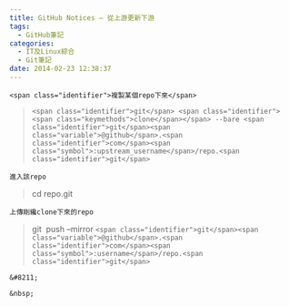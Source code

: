 ```yaml
---
title: GitHub Notices – 從上游更新下游
tags:
  - GitHub筆記
categories:
  - IT及Linux綜合
  - Git筆記
date: 2014-02-23 12:38:37
---
```


`<span class="identifier">複製某個repo下來</span>`

> `<span class="identifier">git</span> <span class="identifier"><span class="keymethods">clone</span></span> --bare <span class="identifier">git</span><span class="variable">@github</span>.<span class="identifier">com</span><span class="symbol">:upstream_username</span>/repo.<span class="identifier">git</span>`

	進入該repo

> cd repo.git

	上傳剛纔clone下來的repo

> git&nbsp; push &#8211;mirror `<span class="identifier">git</span><span class="variable">@github</span>.<span class="identifier">com</span><span class="symbol">:username</span>/repo.<span class="identifier">git</span>`

	&#8211;

	&nbsp;